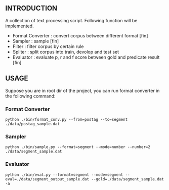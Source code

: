 INTRODUCTION
------------

A collection of text processing script. Following function will be implemented.

* Format Converter  : convert corpus between different format [fin]
* Sampler           : sample [fin]
* Filter            : filter corpus by certain rule
* Spliter           : split corpus into train, devolop and test set
* Evaluator         : evaluate p, r and f score between gold and predicate result [fin]

USAGE
-----
Suppose you are in root dir of the project, you can run format converter in the
following command:

### Format Converter

```
python ./bin/format_conv.py --from=postag --to=segment ./data/postag_sample.dat
```

### Sampler

```
python ./bin/sample.py --format=segment --mode=number --number=2 ./data/segment_sample.dat
```

### Evaluator

```
python ./bin/eval.py --format=segment --mode=segment --eval=./data/segment_output_sample.dat --gold=./data/segment_sample.dat -a
```


